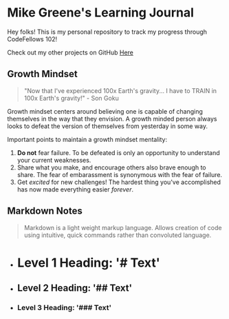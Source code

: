 # Mike Greene's Learning Journal

Hey folks! This is my personal repository to track my progress through CodeFellows 102!

Check out my other projects on GitHub [Here](https://github.com/micgreene?tab=projects)

## Growth Mindset
> "Now that I've experienced 100x Earth's gravity... I have to TRAIN in 100x Earth's gravity!" - Son Goku

Growth mindset centers around believing one is capable of changing themselves in the way that they envision. A growth minded person always looks to defeat the version of themselves from yesterday in some way.

Important points to maintain a growth mindset mentality:
1. **Do not** fear failure. To be defeated is only an opportunity to understand your current weaknesses.
1. Share what you make, and encourage others also brave enough to share. The fear of embarassment is synonymous with the fear of failure.
1. Get _excited_ for new challenges! The hardest thing you've accomplished has now made everything easier _forever_.

## Markdown Notes
>Markdown is a light weight markup language. Allows creation of code using intuitive, quick commands rather than convoluted language.
- # Level 1 Heading: '# Text'
- ## Level 2 Heading: '## Text'
- ### Level 3 Heading: '### Text'

